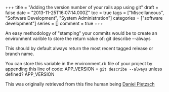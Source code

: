 +++
title = "Adding the version number of your rails app using git"
draft = false
date = "2013-11-25T16:07:14.000Z"
toc = true
tags = ["Miscellaneous", "Software Development", "System Administration"]
categories = ["software development"]
series = []
comment = true
+++

An easy methodology of "stamping" your commits would be to create an environment varible to store the return value of:
    git describe --always

This should by default always return the most recent tagged release or branch name.

You can store this variable in the environment.rb file of your project by appending this line of code:
    APP_VERSION = `git describe --always` unless defined? APP_VERSION

This was originally retrieved from this fine human being [Daniel Pietzsch](http://blog.danielpietzsch.com/post/1209091430/show-the-version-number-of-your-rails-app-using-git) 

